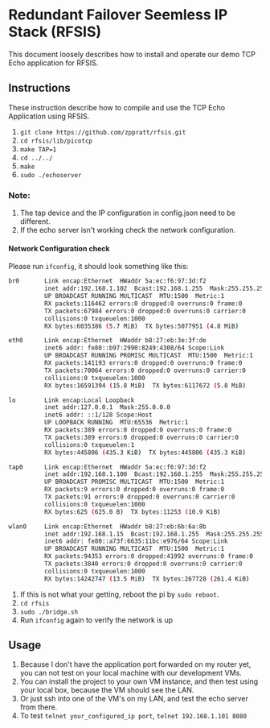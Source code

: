 # Redundant Failover Seemless IP Stack (RFSIS)
This document loosely describes how to install and operate our demo TCP Echo application for RFSIS.


## Instructions
These instruction describe how to compile and use the TCP Echo Application using RFSIS.

1. `git clone https://github.com/zppratt/rfsis.git`
2. `cd rfsis/lib/picotcp`
3. `make TAP=1`
4. `cd ../../`
5. `make`
7. `sudo ./echoserver`

### Note:
1. The tap device and the IP configuration in config.json need to be different.
2. If the echo server isn't working check the network configuration.

#### Network Configuration check
Please run `ifconfig`, it should look something like this:

```bash
br0       Link encap:Ethernet  HWaddr 5a:ec:f6:97:3d:f2
          inet addr:192.168.1.102  Bcast:192.168.1.255  Mask:255.255.255.0
          UP BROADCAST RUNNING MULTICAST  MTU:1500  Metric:1
          RX packets:116462 errors:0 dropped:0 overruns:0 frame:0
          TX packets:67984 errors:0 dropped:0 overruns:0 carrier:0
          collisions:0 txqueuelen:1000
          RX bytes:6035386 (5.7 MiB)  TX bytes:5077951 (4.8 MiB)

eth0      Link encap:Ethernet  HWaddr b8:27:eb:3e:3f:de
          inet6 addr: fe80::b97:2990:8249:4308/64 Scope:Link
          UP BROADCAST RUNNING PROMISC MULTICAST  MTU:1500  Metric:1
          RX packets:141193 errors:0 dropped:0 overruns:0 frame:0
          TX packets:70064 errors:0 dropped:0 overruns:0 carrier:0
          collisions:0 txqueuelen:1000
          RX bytes:16591394 (15.8 MiB)  TX bytes:6117672 (5.8 MiB)

lo        Link encap:Local Loopback
          inet addr:127.0.0.1  Mask:255.0.0.0
          inet6 addr: ::1/128 Scope:Host
          UP LOOPBACK RUNNING  MTU:65536  Metric:1
          RX packets:389 errors:0 dropped:0 overruns:0 frame:0
          TX packets:389 errors:0 dropped:0 overruns:0 carrier:0
          collisions:0 txqueuelen:1
          RX bytes:445806 (435.3 KiB)  TX bytes:445806 (435.3 KiB)

tap0      Link encap:Ethernet  HWaddr 5a:ec:f6:97:3d:f2
          inet addr:192.168.1.100  Bcast:192.168.1.255  Mask:255.255.255.0
          UP BROADCAST PROMISC MULTICAST  MTU:1500  Metric:1
          RX packets:9 errors:0 dropped:0 overruns:0 frame:0
          TX packets:91 errors:0 dropped:0 overruns:0 carrier:0
          collisions:0 txqueuelen:1000
          RX bytes:625 (625.0 B)  TX bytes:11253 (10.9 KiB)

wlan0     Link encap:Ethernet  HWaddr b8:27:eb:6b:6a:8b
          inet addr:192.168.1.15  Bcast:192.168.1.255  Mask:255.255.255.0
          inet6 addr: fe80::a73f:6635:11bc:e976/64 Scope:Link
          UP BROADCAST RUNNING MULTICAST  MTU:1500  Metric:1
          RX packets:94353 errors:0 dropped:41992 overruns:0 frame:0
          TX packets:3840 errors:0 dropped:0 overruns:0 carrier:0
          collisions:0 txqueuelen:1000
          RX bytes:14242747 (13.5 MiB)  TX bytes:267728 (261.4 KiB)
```

1. If this is not what your getting, reboot the pi by `sudo reboot`.
2. `cd rfsis`
3. `sudo ./bridge.sh`
4. Run `ifconfig` again to verify the network is up

## Usage
1. Because I don't have the application port forwarded on my router yet, you can not test on your local machine with our development VMs.
2. You can install the project to your own VM instance, and then test using your local box, because the VM should see the LAN.
3. Or just ssh into one of the VM's on my LAN, and test the echo server from there.
4. To test `telnet your_configured_ip port`, `telnet 192.168.1.101 8080`
